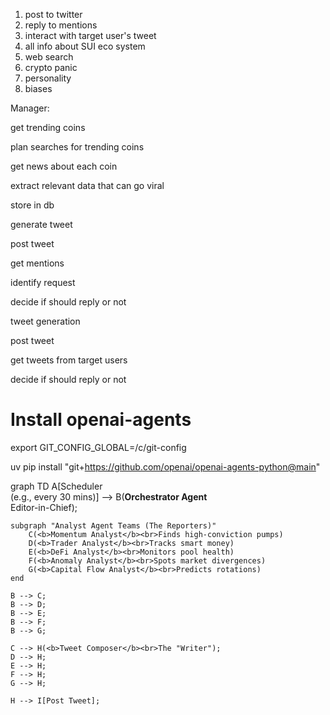 1. post to twitter
2. reply to mentions
3. interact with target user's tweet
4. all info about SUI eco system
5. web search 
6. crypto panic
7. personality
8. biases



Manager:                                                

get trending coins 

plan searches for trending coins

get news about each coin

extract relevant data that can go viral

store in db

generate tweet

post tweet


get mentions

identify request

decide if should reply or not

tweet generation

post tweet


get tweets from target users

decide if should reply or not



# Install openai-agents

export GIT_CONFIG_GLOBAL=/c/git-config

uv pip install "git+https://github.com/openai/openai-agents-python@main"


graph TD
    A[Scheduler<br>(e.g., every 30 mins)] --> B(<b>Orchestrator Agent</b><br>Editor-in-Chief);

    subgraph "Analyst Agent Teams (The Reporters)"
        C(<b>Momentum Analyst</b><br>Finds high-conviction pumps)
        D(<b>Trader Analyst</b><br>Tracks smart money)
        E(<b>DeFi Analyst</b><br>Monitors pool health)
        F(<b>Anomaly Analyst</b><br>Spots market divergences)
        G(<b>Capital Flow Analyst</b><br>Predicts rotations)
    end
    
    B --> C;
    B --> D;
    B --> E;
    B --> F;
    B --> G;

    C --> H(<b>Tweet Composer</b><br>The "Writer");
    D --> H;
    E --> H;
    F --> H;
    G --> H;

    H --> I[Post Tweet];